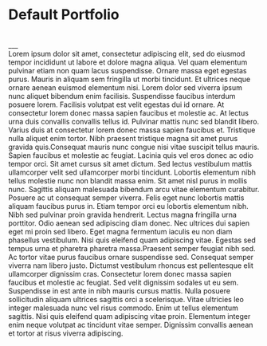 # Default Portfolio
<br>
___
<br>
Lorem ipsum dolor sit amet, consectetur adipiscing elit, sed do eiusmod tempor incididunt ut labore et dolore magna aliqua. Vel quam elementum pulvinar etiam non quam lacus suspendisse. Ornare massa eget egestas purus. Mauris in aliquam sem fringilla ut morbi tincidunt. Et ultrices neque ornare aenean euismod elementum nisi. Lorem dolor sed viverra ipsum nunc aliquet bibendum enim facilisis. Suspendisse faucibus interdum posuere lorem. Facilisis volutpat est velit egestas dui id ornare. At consectetur lorem donec massa sapien faucibus et molestie ac. At lectus urna duis convallis convallis tellus id. Pulvinar mattis nunc sed blandit libero. Varius duis at consectetur lorem donec massa sapien faucibus et. Tristique nulla aliquet enim tortor. Nibh praesent tristique magna sit amet purus gravida quis.Consequat mauris nunc congue nisi vitae suscipit tellus mauris. Sapien faucibus et molestie ac feugiat. Lacinia quis vel eros donec ac odio tempor orci. Sit amet cursus sit amet dictum. Sed lectus vestibulum mattis ullamcorper velit sed ullamcorper morbi tincidunt. Lobortis elementum nibh tellus molestie nunc non blandit massa enim. Sit amet nisl purus in mollis nunc. Sagittis aliquam malesuada bibendum arcu vitae elementum curabitur. Posuere ac ut consequat semper viverra. Felis eget nunc lobortis mattis aliquam faucibus purus in. Etiam tempor orci eu lobortis elementum nibh. Nibh sed pulvinar proin gravida hendrerit. Lectus magna fringilla urna porttitor. Odio aenean sed adipiscing diam donec. Nec ultrices dui sapien eget mi proin sed libero. Eget magna fermentum iaculis eu non diam phasellus vestibulum. Nisi quis eleifend quam adipiscing vitae. Egestas sed tempus urna et pharetra pharetra massa.Praesent semper feugiat nibh sed. Ac tortor vitae purus faucibus ornare suspendisse sed. Consequat semper viverra nam libero justo. Dictumst vestibulum rhoncus est pellentesque elit ullamcorper dignissim cras. Consectetur lorem donec massa sapien faucibus et molestie ac feugiat. Sed velit dignissim sodales ut eu sem. Suspendisse in est ante in nibh mauris cursus mattis. Nulla posuere sollicitudin aliquam ultrices sagittis orci a scelerisque. Vitae ultricies leo integer malesuada nunc vel risus commodo. Enim ut tellus elementum sagittis. Nisi quis eleifend quam adipiscing vitae proin. Elementum integer enim neque volutpat ac tincidunt vitae semper. Dignissim convallis aenean et tortor at risus viverra adipiscing.                                                                                                                